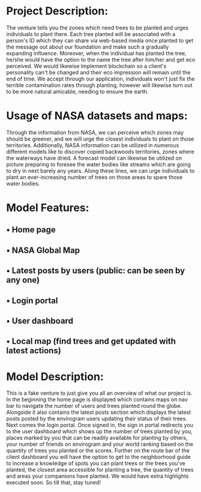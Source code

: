 # Project Description:

The venture tells you the zones which need trees to be planted and urges individuals to plant there. Each tree planted will be associated with a person's ID which they can share via web-based media once planted to get the message out about our foundation and make such a gradually expanding influence. Moreover, when the individual has planted the tree, he/she would have the option to the name the tree after him/her and get eco perceived. We would likewise Implement blockchain so a client's personality can't be changed and their eco impression will remain until the end of time. We accept through our application, individuals won't just fix the terrible contamination rates through planting, however will likewise turn out to be more natural amicable, needing to ensure the earth.

# Usage of NASA datasets and maps:
Through the information from NASA, we can perceive which zones may should be greener, and we will urge the closest individuals to plant on those territories. Additionally, NASA information can be utilized in numerous different models like to discover copied backwoods territories, zones where the waterways have dried. A forecast model can likewise be utilized on picture preparing to foresee the water bodies like streams which are going to dry in next barely any years. Along these lines, we can urge individuals to plant an ever-increasing number of trees on those areas to spare those water bodies.

# Model Features:
## •	Home page
## •	NASA Global Map
## •	Latest posts by users (public: can be seen by any one)
## •	Login portal
## •	User dashboard
## •	Local map (find trees and get updated with latest actions)

# Model Description:
This is a fake venture to just give you all an overview of what our project is. In the beginning the home page is displayed which contains maps on nav bar to navigate the number of users and trees planted round the globe. Alongside it also contains the latest posts section which displays the latest posts posted by the envirogram users updating their status of their trees.
Next comes the login portal. Once signed in, the sign in portal redirects you to the user dashboard which shows up the number of trees planted by you, places marked by you that can be readily available for planting by others, your number of friends on envirogram and your world ranking based on the quantity of trees you planted or the scores. Further on the route bar of the client dashboard you will have the option to get to the neighborhood guide to increase a knowledge of spots you can plant trees or the trees you've planted, the closest area accessible for planting a tree, the quantity of trees and areas your companions have planted. 
We would have extra highlights executed soon. So till that, stay tuned!
